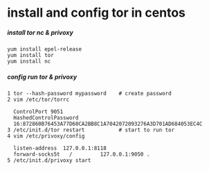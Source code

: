 # install and config tor in centos

##### install tor nc & privoxy
    yum install epel-release
    yum install tor
    yum install nc
  
##### config run tor & privoxy
    1 tor --hash-password mypassword    # create password
    2 vim /etc/tor/torrc
    
      ControlPort 9051
      HashedControlPassword
      16:872860B76453A77D60CA2BB8C1A7042072093276A3D701AD684053EC4C
    3 /etc/init.d/tor restart           # start to run tor
    4 vim /etc/privoxy/config
    
      listen-address  127.0.0.1:8118
      forward-socks5t   /         127.0.0.1:9050 .
    5 /etc/init.d/privoxy start
    

    
    
